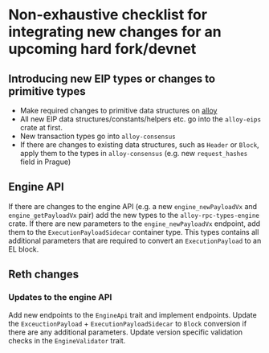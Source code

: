 # Non-exhaustive checklist for integrating new changes for an upcoming hard fork/devnet

## Introducing new EIP types or changes to primitive types 

- Make required changes to primitive data structures on [alloy](https://github.com/alloy-rs/alloy)
- All new EIP data structures/constants/helpers etc. go into the `alloy-eips` crate at first.
- New transaction types go into `alloy-consensus`
- If there are changes to existing data structures, such as `Header` or `Block`, apply them to the types in `alloy-consensus` (e.g. new `request_hashes` field in Prague)

## Engine API

If there are changes to the engine API (e.g. a new `engine_newPayloadVx` and `engine_getPayloadVx` pair) add the new types to the `alloy-rpc-types-engine` crate.
If there are new parameters to the `engine_newPayloadVx` endpoint, add them to the `ExecutionPayloadSidecar` container type. This types contains all additional parameters that are required to convert an `ExecutionPayload` to an EL block.

## Reth changes

### Updates to the engine API

Add new endpoints to the `EngineApi` trait and implement endpoints.
Update the `ExceuctionPayload` + `ExecutionPayloadSidecar` to `Block` conversion if there are any additional parameters.
Update version specific validation checks in the `EngineValidator` trait.